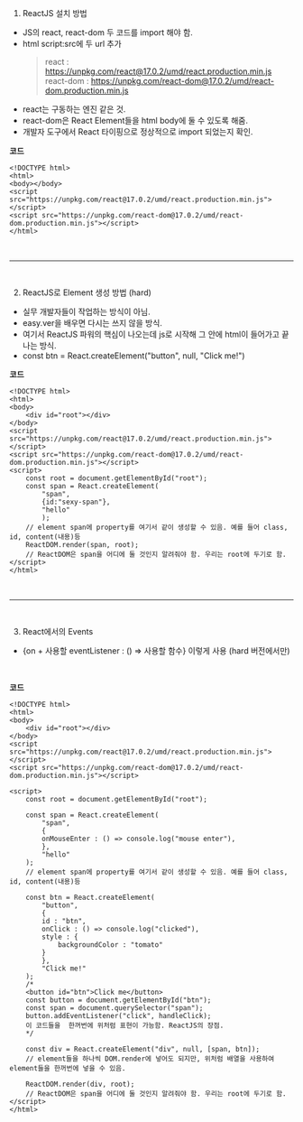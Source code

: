 1. ReactJS 설치 방법
- JS의 react, react-dom 두 코드를 import 해야 함.
- html script:src에 두 url 추가
    > react : https://unpkg.com/react@17.0.2/umd/react.production.min.js 
    > react-dom : https://unpkg.com/react-dom@17.0.2/umd/react-dom.production.min.js
- react는 구동하는 엔진 같은 것.
- react-dom은 React Element들을 html body에 둘 수 있도록 해줌.
- 개발자 도구에서 React 타이핑으로 정상적으로 import 되었는지 확인.

**코드**
```
<!DOCTYPE html>
<html>
<body></body>
<script src="https://unpkg.com/react@17.0.2/umd/react.production.min.js"></script>
<script src="https://unpkg.com/react-dom@17.0.2/umd/react-dom.production.min.js"></script>
</html>
```
<br/>

---
<br/>

2. ReactJS로 Element 생성 방법 (hard)
- 실무 개발자들이 작업하는 방식이 아님.
- easy.ver을 배우면 다시는 쓰지 않을 방식.
- 여기서 ReactJS 파워의 핵심이 나오는데 js로 시작해 그 안에 html이 들어가고 끝나는 방식.
- const btn = React.createElement("button", null, "Click me!")

**코드**
```
<!DOCTYPE html>
<html>
<body>
    <div id="root"></div>
</body>
<script src="https://unpkg.com/react@17.0.2/umd/react.production.min.js"></script>
<script src="https://unpkg.com/react-dom@17.0.2/umd/react-dom.production.min.js"></script>
<script>
    const root = document.getElementById("root");
    const span = React.createElement(
        "span", 
        {id:"sexy-span"}, 
        "hello"
        );
    // element span에 property를 여기서 같이 생성할 수 있음. 예를 들어 class, id, content(내용)등
    ReactDOM.render(span, root); 
    // ReactDOM은 span을 어디에 둘 것인지 알려줘야 함. 우리는 root에 두기로 함.
</script>
</html> 
```
<br/>

---
<br/>

3. React에서의 Events
- {on + 사용할 eventListener : () => 사용할 함수} 이렇게 사용 (hard 버전에서만)

<br/>

**코드**
```
<!DOCTYPE html>
<html>
<body>
    <div id="root"></div>
</body>
<script src="https://unpkg.com/react@17.0.2/umd/react.production.min.js"></script>
<script src="https://unpkg.com/react-dom@17.0.2/umd/react-dom.production.min.js"></script>

<script>
    const root = document.getElementById("root");
    
    const span = React.createElement(
        "span", 
        {
        onMouseEnter : () => console.log("mouse enter"),
        },
        "hello"
    );
    // element span에 property를 여기서 같이 생성할 수 있음. 예를 들어 class, id, content(내용)등
    
    const btn = React.createElement(
        "button", 
        {
        id : "btn",
        onClick : () => console.log("clicked"),
        style : {
            backgroundColor : "tomato"
        }
        },
        "Click me!"
    );
    /*
    <button id="btn">Click me</button>
    const button = document.getElementById("btn");
    const span = document.querySelector("span");
    button.addEventListener("click", handleClick);
    이 코드들을  한꺼번에 위처럼 표현이 가능함. ReactJS의 장점.
    */

    const div = React.createElement("div", null, [span, btn]);
    // element들을 하나씩 DOM.render에 넣어도 되지만, 위처럼 배열을 사용하여 element들을 한꺼번에 넣을 수 있음.

    ReactDOM.render(div, root); 
    // ReactDOM은 span을 어디에 둘 것인지 알려줘야 함. 우리는 root에 두기로 함.
</script>
</html> 
```